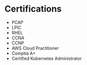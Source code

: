 # Certifications

- PCAP
- LPIC
- RHEL
- CCNA
- CCNP
- AWS Cloud Practitioner
- Comptia A+
- Certified Kubernetes Administrator
